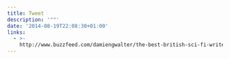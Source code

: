 ```yaml
---
title: Tweet
description: '""'
date: '2014-08-19T22:08:30+01:00'
links:
  - >-
    http://www.buzzfeed.com/damiengwalter/the-best-british-sci-fi-writers-of-2014-wnn2
---
```



